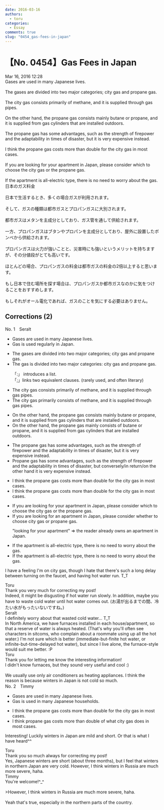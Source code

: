 ```yaml
---
date: 2016-03-16
authors:
  - toru
categories:
  - Essay
comments: true
slug: "0454_gas-fees-in-japan"
---
```


# 【No. 0454】Gas Fees in Japan
<div class="date">Mar 16, 2016 12:28</div>
<div id="post"><div id="body_show_ori">
Gases are used in many Japanese lives.<br/><br/>The gases are divided into two major categories; city gas and propane gas.<br/><br/>The city gas consists primarily of methane, and it is supplied through gas pipes.<br/><br/>On the other hand, the propane gas consists mainly butane or propane, and it is supplied from gas cylinders that are installed outdoors.<br/><br/>The propane gas has some advantages, such as the strength of firepower and the adaptability in times of disaster, but it is very expensive instead.<br/><br/>I think the propane gas costs more than double for the city gas in most cases.<br/><br/>If you are looking for your apartment in Japan, please consider which to choose the city gas or the propane gas.<br/><br/>If the apartment is all-electric type, there is no need to worry about the gas.
</div></div>

<!-- more -->

<div id="post_ja"><div id="body_show_mo">
日本のガス料金<br/><br/>日本で生活するとき、多くの場合ガスが利用されます。<br/><br/>そして、ガスの種類は都市ガスとプロパンガスに大別されます。<br/><br/>都市ガスはメタンを主成分としており、ガス管を通して供給されます。<br/><br/>一方、プロパンガスはブタンやプロパンを主成分としており、屋外に設置したボンベから供給されます。<br/><br/>プロパンガスは火力が強いことと、災害時にも強いというメリットを持ちますが、その分値段がとても高いです。<br/><br/>ほとんどの場合、プロパンガスの料金は都市ガスの料金の2倍以上すると思います。<br/><br/>もし日本で住む場所を探す場合は、プロパンガスか都市ガスなのかに気をつけることをおすすめします。<br/><br/>もしそれがオール電化であれば、ガスのことを気にする必要はありません。
</div></div>

## Corrections (2)
<div id="block"><div class="first_name"> No. 1　<span class="just_name">Seralt</span></div><div id="block2">
<ul class="correction_field">
<li class="incorrect">Gases are used in many Japanese lives.</li>
<li class="corrected correct">
<span class="f_red">Gas</span> <span class="f_red">is</span> used <span class="f_blue">regularly </span>in <span class="f_blue">Japan</span>.
</li>
</ul>
<ul class="correction_field">
<li class="incorrect">The gases are divided into two major categories; city gas and propane gas.</li>
<li class="corrected correct">
The <span class="f_red">gas is </span>divided into two major categories<span class="f_bold"><span class="f_red">:</span></span> city gas and propane gas.
<p class="correction_comment">「:」 introduces a list.<br/>「;」links two equivalent clauses. (rarely used, and often literary)</p>
</li>
</ul>
<ul class="correction_field">
<li class="incorrect">The city gas consists primarily of methane, and it is supplied through gas pipes.</li>
<li class="corrected correct">
The city gas <span class="f_blue">primarily </span>consists of methane, and it is supplied through gas pipes.
</li>
</ul>
<ul class="correction_field">
<li class="incorrect">On the other hand, the propane gas consists mainly butane or propane, and it is supplied from gas cylinders that are installed outdoors.</li>
<li class="corrected correct">
On the other hand, the propane gas <span class="f_blue">mainly </span>consists <span class="f_red">of </span>butane or propane, and it is supplied from gas cylinders that are installed outdoors.
</li>
</ul>
<ul class="correction_field">
<li class="incorrect">The propane gas has some advantages, such as the strength of firepower and the adaptability in times of disaster, but it is very expensive instead.</li>
<li class="corrected correct">
<span class="f_red">P</span>ropane gas has some advantages, such as the strength of firepower and the adaptability in times of disaster, but <span class="f_red">conversely/in return/on the other hand</span> it is very expensive <span class="f_blue"><span class="sline">instead</span></span>.
</li>
</ul>
<ul class="correction_field">
<li class="incorrect">I think the propane gas costs more than double for the city gas in most cases.</li>
<li class="corrected correct">
I think <span class="f_red"><span class="sline">the</span></span> propane gas costs more than double for <span class="f_red"><span class="sline">the</span></span> city gas in most cases.
</li>
</ul>
<ul class="correction_field">
<li class="incorrect">If you are looking for your apartment in Japan, please consider which to choose the city gas or the propane gas.</li>
<li class="corrected correct">
If you are looking for <span class="f_red">an</span> apartment in Japan, please consider <span class="f_red">whether</span> to choose city gas or propane gas.
<p class="correction_comment">"looking for your apartment" =&gt; the reader already owns an apartment in Japan.</p>
</li>
</ul>
<ul class="correction_field">
<li class="incorrect">If the apartment is all-electric type, there is no need to worry about the gas.</li>
<li class="corrected correct">
If the apartment is all-electric type, there is no need to worry about <span class="sline"><span class="f_red">the</span></span> gas.
</li>
</ul>
<p class="comment_small">
 I have a feeling I'm on city gas, though I hate that there's such a long delay between turning on the faucet, and having hot water run. T_T
</p>

</div><div class="name"><span class="just_name">Toru</span><br>
Thank you very much for correcting my post!<br/>Indeed, it might be disgusting if hot water run slowly. In addition, maybe you have to waste cold water until hot water comes out. (お湯が出るまでの間、冷たい水がもったいないですね。)
</div>
<div class="name"><span class="just_name">Seralt</span><br>
I definitely worry about that wasted cold water... T_T<br/>In North America, we have furnaces installed in each house/apartment, so that a reserve of water is always heated. (That's why you'll often see characters in sitcoms, who complain about a roommate using up all the hot water.) I'm not sure which is better (immediate-but-finite hot water, or infinite-but-time-delayed hot water), but since I live alone, the furnace-style would suit me better. :P
</div>
<div class="name"><span class="just_name">Toru</span><br>
Thank you for letting me know the interesting information!<br/>I didn't know furnaces, but they sound very useful and cool :)<br/><br/>We usually use only air conditioners as heating appliances. I think the reason is because winters in Japan is not cold so much.
</div>
</div>
<div id="block"><div class="first_name"> No. 2　<span class="just_name">Timmy</span></div><div id="block2">
<ul class="correction_field">
<li class="incorrect">Gases are used in many Japanese lives.</li>
<li class="corrected correct">
Gas is used in many Japanese <span class="f_blue">households</span>.
</li>
</ul>
<ul class="correction_field">
<li class="incorrect">I think the propane gas costs more than double for the city gas in most cases.</li>
<li class="corrected correct">
I think propane gas costs more than double <span class="f_blue">of</span> <span class="f_blue">what </span>city gas <span class="f_blue">does</span> in most cases.
</li>
</ul>
<p class="comment_small">
 Interesting! Luckily winters in Japan are mild and short. Or that is what I have heard^^
</p>

</div><div class="name"><span class="just_name">Toru</span><br>
Thank you so much always for correcting my post!<br/>Yes, Japanese winters are short (about three months), but I feel that winters in northern Japan are very cold. However, I think winters in Russia are much more severe, haha.
</div>
<div class="name"><span class="just_name">Timmy</span><br>
You're welcome!^_^<br/><br/>&gt;However, I think winters in Russia are much more severe, haha.<br/><br/>Yeah that's true, especially in the northern parts of the country.
</div>
</div>
